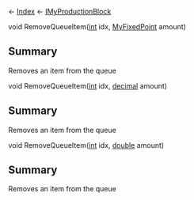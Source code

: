 ← [Index](Api-Index) ← [IMyProductionBlock](Sandbox.ModAPI.Ingame.IMyProductionBlock)

void RemoveQueueItem([int](System.Int32) idx, [MyFixedPoint](VRage.MyFixedPoint) amount)

## Summary

Removes an item from the queue

void RemoveQueueItem([int](System.Int32) idx, [decimal](System.Decimal) amount)

## Summary

Removes an item from the queue

void RemoveQueueItem([int](System.Int32) idx, [double](System.Double) amount)

## Summary

Removes an item from the queue

